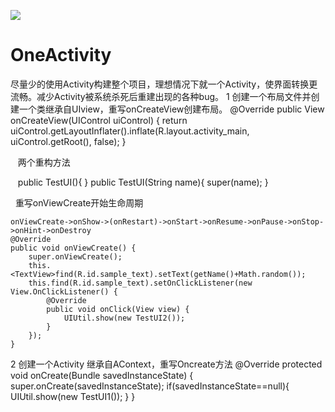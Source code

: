 [![](https://jitpack.io/v/modoxie/OneActivity.svg)](https://jitpack.io/#modoxie/OneActivity)
# OneActivity
尽量少的使用Activity构建整个项目，理想情况下就一个Activity，使界面转换更流畅。减少Activity被系统杀死后重建出现的各种bug。
1 创建一个布局文件并创建一个类继承自UIview，重写onCreateView创建布局。
    @Override
    public View onCreateView(UIControl uiControl) {
        return uiControl.getLayoutInflater().inflate(R.layout.activity_main, uiControl.getRoot(), false);
    }
    
    两个重构方法
    
    public TestUI(){
    }
    public TestUI(String name){
        super(name);
    }
    
    重写onViewCreate开始生命周期
    
    onViewCreate->onShow->(onRestart)->onStart->onResume->onPause->onStop->onHint->onDestroy
    @Override
    public void onViewCreate() {
        super.onViewCreate();
        this.<TextView>find(R.id.sample_text).setText(getName()+Math.random());
        this.find(R.id.sample_text).setOnClickListener(new View.OnClickListener() {
            @Override
            public void onClick(View view) {
                UIUtil.show(new TestUI2());
            }
        });
    }
2 创建一个Activity 继承自AContext，重写Oncreate方法 
    @Override
    protected void onCreate(Bundle savedInstanceState) {
        super.onCreate(savedInstanceState);
        if(savedInstanceState==null){
            UIUtil.show(new TestUI1());
        }
    } 
